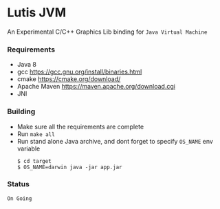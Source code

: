 # Lutis JVM

An Experimental C/C++ Graphics Lib binding for `Java Virtual Machine`

### Requirements
- Java 8
- gcc https://gcc.gnu.org/install/binaries.html
- cmake https://cmake.org/download/
- Apache Maven https://maven.apache.org/download.cgi
- JNI

### Building

- Make sure all the requirements are complete
- Run `make all`
- Run stand alone Java archive, and dont forget to specify `OS_NAME` env variable
    ```shell
    $ cd target
    $ OS_NAME=darwin java -jar app.jar
    ```

### Status
    On Going